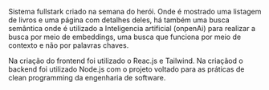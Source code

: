 Sistema fullstark criado na semana do herói. Onde é mostrado uma listagem de livros e uma página com detalhes deles, há também uma busca semântica onde é utilizado a Inteligencia artificial (onpenAi) para realizar a busca por meio de embeddings, uma busca que funciona por meio de contexto e não por palavras chaves. 


Na criação do frontend foi utilizado o Reac.js e Tailwind.
Na criaçãod o backend foi utilizado Node.js com o projeto voltado para as práticas de clean programming da engenharia de software. 
